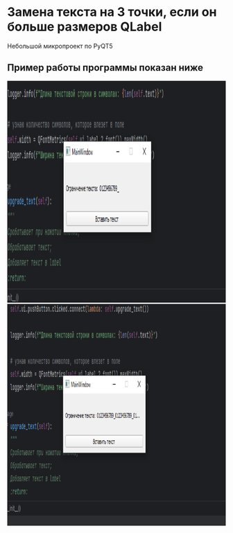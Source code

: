 # Замена текста на 3 точки, если он больше размеров QLabel
Небольшой микропроект по PyQT5
## Пример работы программы показан ниже
<div align="center">
 <img src= "https://github.com/Kupriyashin/Replacing-the-text-with-3-dots-if-it-is-larger-than-the-size-of-the-QLabel/blob/cfdb8338a75366b747b6fb849f74746abce1628c/Resource/1.png" width="1280" height="512"/>
</div>

<div align="center">
 <img src= "https://github.com/Kupriyashin/Replacing-the-text-with-3-dots-if-it-is-larger-than-the-size-of-the-QLabel/blob/cfdb8338a75366b747b6fb849f74746abce1628c/Resource/2.png" width="1280" height="512"/>
</div>
